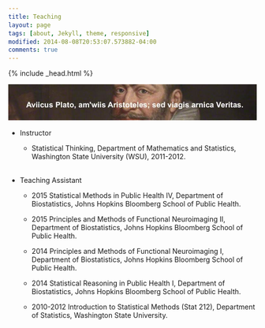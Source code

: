 ```yaml
---
title: Teaching
layout: page
tags: [about, Jekyll, theme, responsive]
modified: 2014-08-08T20:53:07.573882-04:00
comments: true
---
```

{% include _head.html %}

![x](/images/Ames.jpg)


* Instructor

  * Statistical Thinking, Department of Mathematics and Statistics, Washington State University (WSU), 2011-2012.<br><br>
	
* Teaching Assistant

	* 2015 Statistical Methods in Public Health IV, Department of Biostatistics, Johns Hopkins Bloomberg School of Public Health.
	
	* 2015 Principles and Methods of Functional Neuroimaging II, Department of Biostatistics, Johns Hopkins Bloomberg School of Public Health.
	
	* 2014 Principles and Methods of Functional Neuroimaging I, Department of Biostatistics, Johns Hopkins Bloomberg School of Public Health.
	
	* 2014 Statistical Reasoning in Public Health I, Department of Biostatistics, Johns Hopkins Bloomberg School of Public Health.
    
	* 2010-2012 Introduction to Statistical Methods (Stat 212), Department of Statistics, Washington State University.

